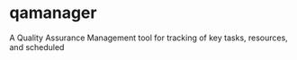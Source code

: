 # qamanager
A Quality Assurance Management tool for tracking of key tasks, resources, and scheduled
